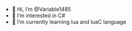 - 👋 Hi, I’m @Variable1485
- 👀 I’m interested in C#
- 🌱 I’m currently learning lua and luaC language

<!---
Boody178/Boody178 is a ✨ special ✨ repository because its `README.md` (this file) appears on your GitHub profile.
You can click the Preview link to take a look at your changes.
--->
